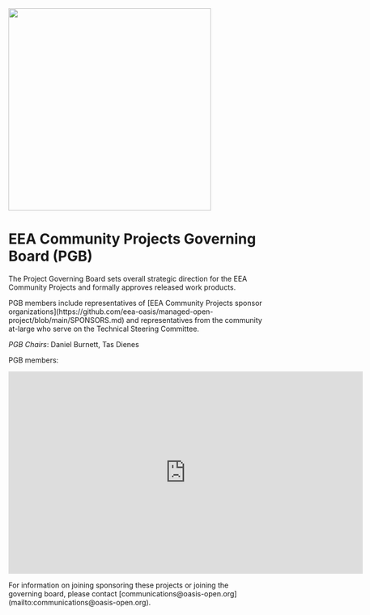 <img src="artwork/eea-oneline.png" width="400">

<h1>EEA Community Projects Governing Board (PGB)</H1>

<p>The Project Governing Board sets overall strategic direction for the EEA Community Projects and formally approves released work products.</p>

<p>PGB members include representatives of [EEA Community Projects sponsor organizations](https://github.com/eea-oasis/managed-open-project/blob/main/SPONSORS.md) and representatives from the community at-large who serve on the Technical Steering Committee.</p>

<p><i>PGB Chairs</i>: Daniel Burnett, Tas Dienes</p> 

<p>PGB members:</p> 

<p><iframe style="border-style: none;" width="700" height="400" src="http://docs.google.com/spreadsheets/d/1dGzWAnwtO8s455K4vArdIrfEh1bxsbl5BD937WUHSjs/edit#gid=463834327"&widget=false&headers=false&chrome=false&single=false&gridlines=false&range=A1%3AC10">
  </iframe></p>

<!-- 
* Daniel Burnett, Enterprise Ethereum Alliance ([@burnburn](https://github.com/burnburn))
* Tas Dienes, Ethereum Foundation ([@tasdienes](https://github.com/tasdienes))
* Dan Kochis, Chainlink ([@dk21dk](https://github.com/dk21dk))
* Tracy Kuhrt, Accenture ([@tkuhrt](https://github.com/tkuhrt))
* Chaals Nevile, ConsenSys ([@chaals](https://github.com/chaals))
* Antonio Sabado, Nethermind ([@asabado](https://github.com/asabado))
* Stefan Schmidt, Unibright ([@stefschmidt](https://github.com/stefschmidt))
* Kyle Thomas, Provide ([@kthomas](https://github.com/kthomas))
* John Wolpert, Baseline TSC Chair ([@humbitious](https://github.com/humbitious))
* James Canterbury, Ernst & Young LLP ([@jamescbury](https://github.com/jamescbury))
* Noam Eppel, Morpheus.Network ([@MorpheusNetwork](https://github.com/MorpheusNetwork))
* Melanie Marsollier, Splunk ([@Mel-Marsollier](https://github.com/Mel-Marsollier))
* Olumide Akinwande, Montech ([@MontechStudiosINC](https://github.com/MontechStudiosINC))
* Matt Hepler, Arca
* Anton Mozgovoy, Mover
* Marcus Krug, SAP 
-->

<p>For information on joining sponsoring these projects or joining the governing board, please contact [communications@oasis-open.org](mailto:communications@oasis-open.org).</p>
